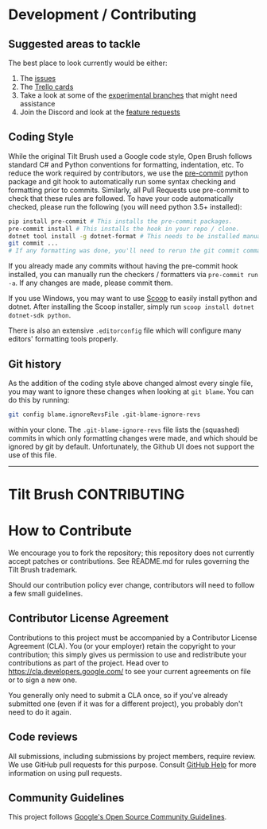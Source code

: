 # Development / Contributing

## Suggested areas to tackle

The best place to look currently would be either:

1. The [issues](https://github.com/icosa-foundation/open-brush/issues)
2. The [Trello cards](https://trello.com/b/jItetqYe/open-brush)
3. Take a look at some of the [experimental branches](https://icosa.gitbook.io/open-brush/alternate-and-experimental-builds) that might need assistance
4. Join the Discord and look at the [feature requests](https://discord.gg/BXYUKzhS)

## Coding Style
While the original Tilt Brush used a Google code style, Open Brush follows standard C# and Python conventions for formatting, indentation, etc. To reduce the work required by contributors, we use the [pre-commit](https://pre-commit.com) python package and git hook to automatically run some syntax checking and formatting prior to commits. Similarly, all Pull Requests use pre-commit to check that these rules are followed. To have your code automatically checked, please run the following (you will need python 3.5+ installed):
```bash
pip install pre-commit # This installs the pre-commit packages.
pre-commit install # This installs the hook in your repo / clone.
dotnet tool install -g dotnet-format # This needs to be installed manually; all other checks will be downloaded automatically.
git commit ...
# If any formatting was done, you'll need to rerun the git commit command with the newly-modified file
```
If you already made any commits without having the pre-commit hook installed, you can manually run the checkers / formatters via `pre-commit run -a`. If any changes are made, please commit them.

If you use Windows, you may want to use [Scoop](https://scoop.sh) to easily install python and dotnet. After installing the Scoop installer, simply run `scoop install dotnet dotnet-sdk python`.

There is also an extensive `.editorconfig` file which will configure many editors' formatting tools properly.

## Git history
As the addition of the coding style above changed almost every single file, you may want to ignore these changes when looking at `git blame`. You can do this by running:
```bash
git config blame.ignoreRevsFile .git-blame-ignore-revs
```
within your clone. The `.git-blame-ignore-revs` file lists the (squashed) commits in which only formatting changes were made, and which should be ignored by git by default. Unfortunately, the Github UI does not support the use of this file.

---

# Tilt Brush CONTRIBUTING

# How to Contribute

We encourage you to fork the repository; this repository does not currently
accept patches or contributions. See README.md for rules governing
the Tilt Brush trademark.

Should our contribution policy ever change, contributors will need to
follow a few small guidelines.

## Contributor License Agreement

Contributions to this project must be accompanied by a Contributor License
Agreement (CLA). You (or your employer) retain the copyright to your
contribution; this simply gives us permission to use and redistribute your
contributions as part of the project. Head over to
<https://cla.developers.google.com/> to see your current agreements on file or
to sign a new one.

You generally only need to submit a CLA once, so if you've already submitted one
(even if it was for a different project), you probably don't need to do it
again.

## Code reviews

All submissions, including submissions by project members, require review. We
use GitHub pull requests for this purpose. Consult
[GitHub Help](https://help.github.com/articles/about-pull-requests/) for more
information on using pull requests.

## Community Guidelines

This project follows
[Google's Open Source Community Guidelines](https://opensource.google/conduct/).
